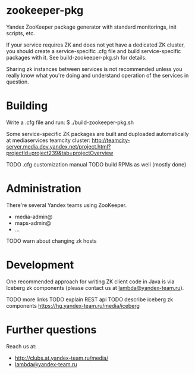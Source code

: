 zookeeper-pkg 
=============

Yandex ZooKeeper package generator with standard monitorings, init
scripts, etc.

If your service requires ZK and does not yet have a dedicated ZK cluster,
you should create a service-specific .cfg file and build service-specific
packages with it.  See build-zookeeper-pkg.sh for details.

Sharing zk instances between services is not recommended unless you
really know what you're doing and understand operation of the services
in question.

Building
========

Write a <service>.cfg file and run:
$ ./build-zookeeper-pkg.sh <service>

Some service-specific ZK packages are built and duploaded automatically
at mediaservices teamcity cluster: http://teamcity-server.media.dev.yandex.net/project.html?projectId=project239&tab=projectOverview

TODO .cfg customization manual 
TODO build RPMs as well (mostly done)

Administration
==============

There're several Yandex teams using ZooKeeper.
 * media-admin@
 * maps-admin@
 * ...

TODO warn about changing zk hosts

Development
===========

One recommended approach for writing ZK client code in Java is via
Iceberg zk components (please contact us at lambda@yandex-team.ru).

TODO more links
TODO explain REST api
TODO describe iceberg zk components https://hg.yandex-team.ru/media/iceberg

Further questions
=================
Reach us at:
 * http://clubs.at.yandex-team.ru/media/
 * lambda@yandex-team.ru

 
